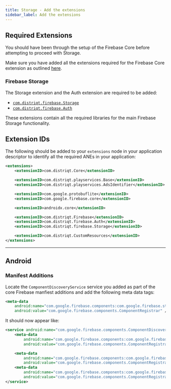 ```yaml
---
title: Storage - Add the extensions
sidebar_label: Add the extensions
---
```



## Required Extensions

You should have been through the setup of the Firebase Core before attempting to proceed with Storage.

Make sure you have added all the extensions required for the Firebase Core extension as outlined [here](../core/add-the-extensions).


### Firebase Storage

The Storage extension and the Auth extension are required to be added:

- [`com.distriqt.firebase.Storage`](https://github.com/distriqt/ANE-Firebase/raw/master/lib/com.distriqt.firebase.Storage.ane)
- [`com.distriqt.firebase.Auth`](https://github.com/distriqt/ANE-Firebase/raw/master/lib/com.distriqt.firebase.Auth.ane)


These extensions contain all the required libraries for the main Firebase Storage functionality.


## Extension IDs

The following should be added to your `extensions` node in your application descriptor to identify all the required ANEs in your application:

```xml
<extensions>
    <extensionID>com.distriqt.Core</extensionID>

    <extensionID>com.distriqt.playservices.Base</extensionID>
    <extensionID>com.distriqt.playservices.AdsIdentifier</extensionID>

    <extensionID>com.google.protobuflite</extensionID>
    <extensionID>com.google.firebase.core</extensionID>

    <extensionID>androidx.core</extensionID>

    <extensionID>com.distriqt.Firebase</extensionID>
    <extensionID>com.distriqt.firebase.Auth</extensionID>
    <extensionID>com.distriqt.firebase.Storage</extensionID>

    <extensionID>com.distriqt.CustomResources</extensionID>
</extensions>
```


---

## Android 

### Manifest Additions

Locate the `ComponentDiscoveryService` service you added as part of the core Firebase manfiest additions and add the following meta data tags:

```xml
<meta-data
    android:name="com.google.firebase.components:com.google.firebase.storage.StorageRegistrar"
    android:value="com.google.firebase.components.ComponentRegistrar" />
```

It should now appear like:

```xml
<service android:name="com.google.firebase.components.ComponentDiscoveryService" >
    <meta-data
        android:name="com.google.firebase.components:com.google.firebase.storage.StorageRegistrar"
        android:value="com.google.firebase.components.ComponentRegistrar" />

    <meta-data
        android:name="com.google.firebase.components:com.google.firebase.analytics.connector.internal.AnalyticsConnectorRegistrar"
        android:value="com.google.firebase.components.ComponentRegistrar" />
    <meta-data
        android:name="com.google.firebase.components:com.google.firebase.installations.FirebaseInstallationsRegistrar"
        android:value="com.google.firebase.components.ComponentRegistrar" />
</service>
```



